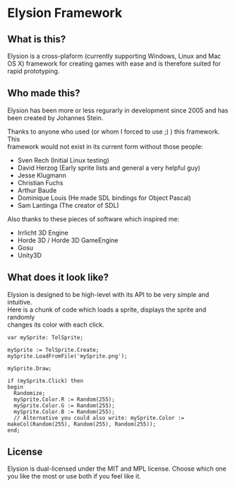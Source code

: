 Elysion Framework
=================

What is this?
-------------

Elysion is a cross-plaform (currently supporting Windows, Linux and Mac OS X)
framework for creating games with ease and is therefore suited for rapid prototyping.

Who made this?
-------------

Elysion has been more or less regurarly in development since 2005 and has been
created by Johannes Stein.

Thanks to anyone who used (or whom I forced to use ;) ) this framework. This  
framework would not exist in its current form without those people:  
- Sven Rech (Initial Linux testing)  
- David Herzog (Early sprite lists and general a very helpful guy)  
- Jesse Klugmann  
- Christian Fuchs  
- Arthur Baude  
- Dominique Louis (He made SDL bindings for Object Pascal)  
- Sam Lantinga (The creator of SDL)  

Also thanks to these pieces of software which inspired me:  
- Irrlicht 3D Engine  
- Horde 3D / Horde 3D GameEngine  
- Gosu  
- Unity3D  

What does it look like?
-----------------------

Elysion is designed to be high-level with its API to be very simple and intuitive.  
Here is a chunk of code which loads a sprite, displays the sprite and randomly  
changes its color with each click.  


	var mySprite: TelSprite;

	mySprite := TelSprite.Create;
	mySprite.LoadFromFile('mySprite.png');

	mySprite.Draw;

	if (mySprite.Click) then
	begin
	  Randomize;
	  mySprite.Color.R := Random(255);
	  mySprite.Color.G := Random(255);
	  mySprite.Color.B := Random(255);
	  // Alternative you could also write: mySprite.Color := makeCol(Random(255), Random(255), Random(255));
	end;


License
-------

Elysion is dual-licensed under the MIT and MPL license. Choose which one
you like the most or use both if you feel like it.



